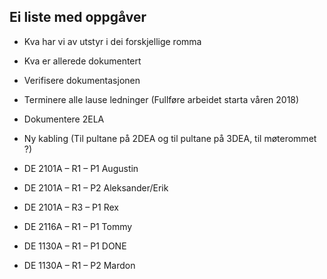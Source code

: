 ## Ei liste med oppgåver 

* Kva har vi av utstyr i dei forskjellige romma
* Kva er allerede dokumentert
* Verifisere dokumentasjonen
* Terminere alle lause ledninger (Fullføre arbeidet starta våren 2018)
* Dokumentere 2ELA
* Ny kabling (Til pultane på 2DEA og til pultane på 3DEA, til møterommet ?)


* DE 2101A – R1 – P1   Augustin
* DE 2101A – R1 – P2   Aleksander/Erik
* DE 2101A – R3 – P1   Rex
* DE 2116A – R1 – P1   Tommy
* DE 1130A – R1 – P1   DONE
* DE 1130A – R1 – P2   Mardon


